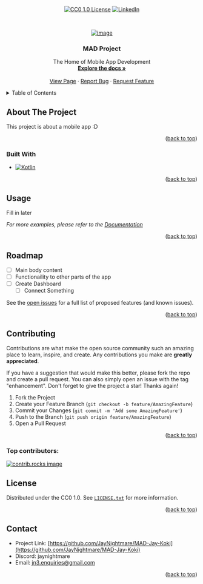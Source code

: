 <!-- Improved compatibility of back to top link: See: https://github.com/othneildrew/Best-README-Template/pull/73 -->
<a id="readme-top"></a>

<div align="center">
  
  [![CC0 1.0 License][license-shield]][license-url]
  [![LinkedIn][linkedin-shield]][linkedin-url]
  
</div>



<!-- PROJECT LOGO -->
<br />
<div align="center">
  <a href="https://github.com/JayNightmare/MAD-Jay-Koki">
    
![image](https://github.com/user-attachments/assets/16e07c12-568e-4879-8478-6d2980b58f3a)
  </a>

<h3 align="center">MAD Project</h3>

  <p align="center">
    The Home of Mobile App Development
    <br />
    <a href="https://github.com/JayNightmare/MAD-Jay-Koki"><strong>Explore the docs »</strong></a>
    <br />
    <br />
    <a href="https://jaynightmare.github.io/MAD-Jay-Koki/">View Page</a>
    &middot;
    <a href="https://github.com/JayNightmare/MAD-Jay-Koki/issues/new?labels=bug&template=bug-report---.md">Report Bug</a>
    &middot;
    <a href="https://github.com/JayNightmare/MAD-Jay-Koki/issues/new?labels=enhancement&template=feature-request---.md">Request Feature</a>
  </p>
</div>

<!-- TABLE OF CONTENTS -->
<details>
  <summary>Table of Contents</summary>
  <ol>
    <li>
      <a href="#about-the-project">About The Project</a>
      <ul>
        <li><a href="#built-with">Built With</a></li>
      </ul>
    </li>
    <li><a href="#usage">Usage</a></li>
    <li><a href="#roadmap">Roadmap</a></li>
    <li><a href="#contributing">Contributing</a></li>
    <li><a href="#license">License</a></li>
    <li><a href="#contact">Contact</a></li>
  </ol>
</details>



<!-- ABOUT THE PROJECT -->
## About The Project

This project is about a mobile app :D


<p align="right">(<a href="#readme-top">back to top</a>)</p>



### Built With
* [![Kotlin][Kotlin]][Kotlin-URL]

<p align="right">(<a href="#readme-top">back to top</a>)</p>

<!-- USAGE EXAMPLES -->
## Usage

Fill in later

_For more examples, please refer to the [Documentation](https://jaynightmare.github.io/MAD-Jay-Koki/)_

<p align="right">(<a href="#readme-top">back to top</a>)</p>



<!-- ROADMAP -->
## Roadmap

- [ ] Main body content
- [ ] Functionaility to other parts of the app
- [ ] Create Dashboard
    - [ ] Connect Something

See the [open issues](https://github.com/JayNightmare/MAD-Jay-Koki/issues) for a full list of proposed features (and known issues).

<p align="right">(<a href="#readme-top">back to top</a>)</p>



<!-- CONTRIBUTING -->
## Contributing

Contributions are what make the open source community such an amazing place to learn, inspire, and create. Any contributions you make are **greatly appreciated**.

If you have a suggestion that would make this better, please fork the repo and create a pull request. You can also simply open an issue with the tag "enhancement".
Don't forget to give the project a star! Thanks again!

1. Fork the Project
2. Create your Feature Branch (`git checkout -b feature/AmazingFeature`)
3. Commit your Changes (`git commit -m 'Add some AmazingFeature'`)
4. Push to the Branch (`git push origin feature/AmazingFeature`)
5. Open a Pull Request

<p align="right">(<a href="#readme-top">back to top</a>)</p>

### Top contributors:

<a href="https://github.com/JayNightmare/MAD-Jay-Koki/graphs/contributors">
  <img src="https://contrib.rocks/image?repo=JayNightmare/MAD-Jay-Koki" alt="contrib.rocks image" />
</a>



<!-- LICENSE -->
## License

Distributed under the CC0 1.0. See [`LICENSE.txt`](https://github.com/JayNightmare/MAD-Jay-Koki/blob/master/LICENSE.txt) for more information.

<p align="right">(<a href="#readme-top">back to top</a>)</p>



<!-- CONTACT -->
## Contact

- Project Link: [https://github.com/JayNightmare/MAD-Jay-Koki](https://github.com/JayNightmare/MAD-Jay-Koki)
- Discord: jaynightmare
- Email: jn3.enquiries@gmail.com

<p align="right">(<a href="#readme-top">back to top</a>)</p>


<!-- MARKDOWN LINKS & IMAGES -->
<!-- https://www.markdownguide.org/basic-syntax/#reference-style-links -->
[contributors-shield]: https://img.shields.io/github/contributors/JayNightmare/MAD-Jay-Koki.svg?style=for-the-badge
[contributors-url]: https://github.com/JayNightmare/MAD-Jay-Koki/graphs/contributors
<!-- // -->
[forks-shield]: https://img.shields.io/github/forks/JayNightmare/MAD-Jay-Koki.svg?style=for-the-badge
[forks-url]: https://github.com/JayNightmare/MAD-Jay-Koki/network/members
<!-- // -->
[stars-shield]: https://img.shields.io/github/stars/JayNightmare/MAD-Jay-Koki.svg?style=for-the-badge
[stars-url]: https://github.com/JayNightmare/MAD-Jay-Koki/stargazers
<!-- // -->
[issues-shield]: https://img.shields.io/github/issues/JayNightmare/MAD-Jay-Koki.svg?style=for-the-badge
[issues-url]: https://github.com/JayNightmare/MAD-Jay-Koki/issues
<!-- // -->
[license-shield]: https://img.shields.io/github/license/JayNightmare/MAD-Jay-Koki.svg?style=for-the-badge
[license-url]: https://github.com/JayNightmare/MAD-Jay-Koki/blob/master/LICENSE.txt
<!-- // -->
[linkedin-shield]: https://img.shields.io/badge/-LinkedIn-black.svg?style=for-the-badge&logo=linkedin&colorB=555
[linkedin-url]: https://www.linkedin.com/in/jordan-s-bell/
<!-- // -->
[product-screenshot]: images/screenshot.png
<!-- // -->
[Next.js]: https://img.shields.io/badge/next.js-000000?style=for-the-badge&logo=nextdotjs&logoColor=white
[Next-url]: https://nextjs.org/
<!-- // -->
[React.js]: https://img.shields.io/badge/React-20232A?style=for-the-badge&logo=react&logoColor=61DAFB
[React-url]: https://reactjs.org/
<!-- // -->
[Vue.js]: https://img.shields.io/badge/Vue.js-35495E?style=for-the-badge&logo=vuedotjs&logoColor=4FC08D
[Vue-url]: https://vuejs.org/
<!-- // -->
[Angular.io]: https://img.shields.io/badge/Angular-DD0031?style=for-the-badge&logo=angular&logoColor=white
[Angular-url]: https://angular.io/
<!-- // -->
[Svelte.dev]: https://img.shields.io/badge/Svelte-4A4A55?style=for-the-badge&logo=svelte&logoColor=FF3E00
[Svelte-url]: https://svelte.dev/
<!-- // -->
[Laravel.com]: https://img.shields.io/badge/Laravel-FF2D20?style=for-the-badge&logo=laravel&logoColor=white
[Laravel-url]: https://laravel.com
<!-- // -->
[Bootstrap.com]: https://img.shields.io/badge/Bootstrap-563D7C?style=for-the-badge&logo=bootstrap&logoColor=white
[Bootstrap-url]: https://getbootstrap.com
<!-- // -->
[JQuery.com]: https://img.shields.io/badge/jQuery-0769AD?style=for-the-badge&logo=jquery&logoColor=white
[JQuery-url]: https://jquery.com
<!-- // -->
[Python.org]: https://img.shields.io/badge/Python-3776AB?styl
[Python-url]: https://www.python.org
<!-- // -->
[JavaScript]: https://img.shields.io/badge/JavaScript-F7DF1E?style=for-the-badge&logo=javascript&logoColor=black
[JavaScript-url]: https://www.javascript.com
<!-- // -->
[Discord.js]: https://img.shields.io/badge/Discord.js-blue?style=for-the-badge&logo=discord&logoColor=white
[Discord.js-url]: https://discord.js.org
<!-- // -->
[HTML]: https://img.shields.io/badge/HTML-orange?style=for-the-badge&logo=html5&logoColor=white
[HTML-url]: https://www.w3schools.com/html/
<!-- // -->
[CSS]: https://img.shields.io/badge/CSS-darkblue?style=for-the-badge&logo=css&logoColor=white
[CSS-url]: https://www.w3schools.com/css/
<!-- // -->
[Discord-Bot]: https://img.shields.io/badge/-Discord_Bot-black.svg?style=for-the-badge&logo=linkedin&colorB=555
[Discord-Bot-url]: https://github.com/JayNightmare/Translator-Discord-Bot
<!-- // -->
[TALE-website]: https://img.shields.io/badge/-T.A.L.E-black.svg?style=for-the-badge&logo=linkedin&colorB=555
[TALE-url]: https://github.com/JayNightmare/MAD-Jay-Koki
<!-- // -->
[Kotlin]: https://img.shields.io/badge/Kotlin-darkblue?style=for-the-badge&logo=css&logoColor=white
[Kotlin-URL]: https://kotlinlang.org
